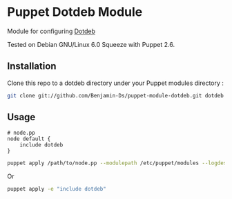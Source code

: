 # Puppet Dotdeb Module

Module for configuring [Dotdeb](http://www.dotdeb.org/)

Tested on Debian GNU/Linux 6.0 Squeeze with Puppet 2.6.

## Installation

Clone this repo to a dotdeb directory under your Puppet modules directory :

```bash
git clone git://github.com/Benjamin-Ds/puppet-module-dotdeb.git dotdeb
```

## Usage

```puppet
# node.pp
node default {
    include dotdeb
}
```

```bash
puppet apply /path/to/node.pp --modulepath /etc/puppet/modules --logdest console
```

Or

```bash
puppet apply -e "include dotdeb"
```
